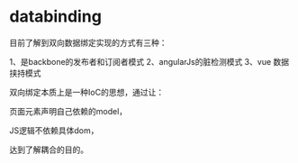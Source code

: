 # databinding

目前了解到双向数据绑定实现的方式有三种：

1、是backbone的发布者和订阅者模式
2、angularJs的脏检测模式
3、vue 数据挟持模式


双向绑定本质上是一种IoC的思想，通过让：

页面元素声明自己依赖的model，

JS逻辑不依赖具体dom，

达到了解耦合的目的。

